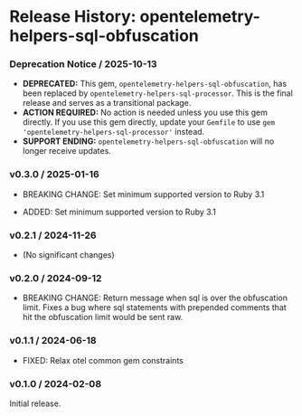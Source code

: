 # Release History: opentelemetry-helpers-sql-obfuscation

### Deprecation Notice / 2025-10-13

* **DEPRECATED:** This gem, `opentelemetry-helpers-sql-obfuscation`, has been replaced by `opentelemetry-helpers-sql-processor`. This is the final release and serves as a transitional package. 
* **ACTION REQUIRED:** No action is needed unless you use this gem directly. If you use this gem directly, update your `Gemfile` to use `gem 'opentelemetry-helpers-sql-processor'` instead.
* **SUPPORT ENDING:** `opentelemetry-helpers-sql-obfuscation` will no longer receive updates.

### v0.3.0 / 2025-01-16

* BREAKING CHANGE: Set minimum supported version to Ruby 3.1

* ADDED: Set minimum supported version to Ruby 3.1

### v0.2.1 / 2024-11-26

* (No significant changes)

### v0.2.0 / 2024-09-12

- BREAKING CHANGE: Return message when sql is over the obfuscation limit. Fixes a bug where sql statements with prepended comments that hit the obfuscation limit would be sent raw.

### v0.1.1 / 2024-06-18

- FIXED: Relax otel common gem constraints

### v0.1.0 / 2024-02-08

Initial release.
